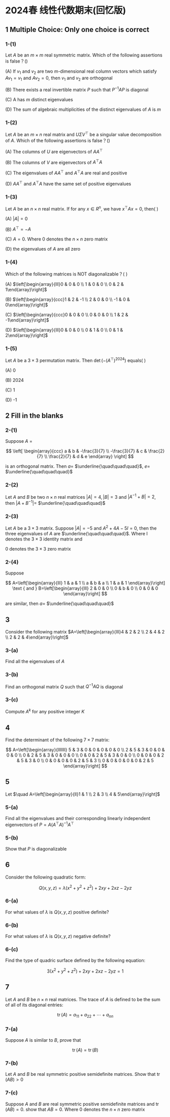 # 2024春 线性代数期末(回忆版)

## 1 Multiple Choice: Only one choice is correct

### 1-(1)

Let $A$ be an $m \times m$ real symmetric matrix. Which of the following assertions is false？()

(A) If $v_{1}$ and $v_{2}$ are two m-dimensional real column vectors which satisfy $A v_{1}=v_{1}$ and $A v_{2}=0$, then $v_{1}$ and $v_{2}$ are orthogonal

(B) There exists a real invertible matrix $P$ such that $P^{-1} A P$ is diagonal

(C) A has $m$ distinct eigenvalues

(D) The sum of algebraic multiplicities of the distinct eigenvalues of $A$ is $m$

### 1-(2)

Let $A$ be an $m \times n$ real matrix and $U \Sigma V^{\top}$ be a singular value decomposition of $A$. Which of the following assertions is false？()

(A) The columns of $U$ are eigenvectors of $A A^{\top}$

(B) The columns of $V$ are eigenvectors of $A^{\top} A$

(C) The eigenvalues of $A A^{\top}$ and $A^{\top} A$ are real and positive

(D) $A A^{\top}$ and $A^{\top} A$ have the same set of positive eigenvalues

### 1-(3)

Let $A$ be an $n \times n$ real matrix. If for any $x \in R^{n}$, we have $x^{\top} A x=0$, then( )

(A) $|A|=0$

(B) $A^{\top}=-A$

(C) $A=0$. Where 0 denotes the $n \times n$ zero matrix

(D) the eigenvalues of $A$ are all zero

### 1-(4)

Which of the following matrices is NOT diagonalizable？( )

(A) $\left[\begin{array}{lll}0 & 0 & 0 \\ 1 & 0 & 0 \\ 0 & 2 & 1\end{array}\right]$

(B) $\left[\begin{array}{ccc}1 & 2 & -1 \\ 2 & 0 & 0 \\ -1 & 0 & 0\end{array}\right]$

(C) $\left[\begin{array}{ccc}0 & 0 & 0 \\ 0 & 0 & 0 \\ 1 & 2 & -1\end{array}\right]$

(D) $\left[\begin{array}{lll}0 & 0 & 0 \\ 0 & 1 & 0 \\ 0 & 1 & 2\end{array}\right]$

### 1-(5)

Let $A$ be a $3 \times 3$ permutation matrix. Then $\operatorname{det}\left(-\left(A^{\top}\right)^{2024}\right)$ equals( )

(A)  0

(B)  2024

(C)  1

(D) -1

## 2 Fill in the blanks

### 2-(1)

Suppose $A$ =

$$
\left[
\begin{array}{ccc}
a & b & -\frac{3}{7} \\
-\frac{3}{7} & c & \frac{2}{7} \\
\frac{2}{7} & d & e
\end{array}
\right]
$$

is an orthogonal matrix. Then $a=$ $\underline{\quad\quad\quad}$, $e=$ $\underline{\quad\quad\quad}$

### 2-(2)

Let $A$ and $B$ be two $n \times n$ real matrices $|A|=4,|B|=3$ and $\left|A^{-1}+B\right|=2$, then $\left|A+B^{-1}\right|=$ $\underline{\quad\quad\quad}$

### 2-(3)

Let $A$ be a $3 \times 3$ matrix. Suppose $|A|=-5$ and $A^{2}+4 A-5 I=0$, then the three eigenvalues of $A$ are $\underline{\quad\quad\quad}$. Where I denotes the $3 \times 3$ identity matrix and

0 denotes the $3 \times 3$ zero matrix

### 2-(4)

Suppose

$$
A=\left[\begin{array}{lll}
1 & a & 1 \\
a & b & a \\
1 & a & 1
\end{array}\right] \text { and } B=\left[\begin{array}{lll}
2 & 0 & 0 \\
0 & b & 0 \\
0 & 0 & 0
\end{array}\right]
$$

are similar, then $a=$ $\underline{\quad\quad\quad}$

## 3

Consider the following matrix $A=\left[\begin{array}{lll}4 & 2 & 2 \\ 2 & 4 & 2 \\ 2 & 2 & 4\end{array}\right]$

### 3-(a)

Find all the eigenvalues of $A$

### 3-(b)

Find an orthogonal matrix $Q$ such that $Q^{-1} A Q$ is diagonal

### 3-(c)

Compute $A^{k}$ for any positive integer $K$

## 4

Find the determinant of the following $7 \times 7$ matrix:

$$
A=\left[\begin{array}{lllllll}
5 & 3 & 0 & 0 & 0 & 0 & 0 \\
2 & 5 & 3 & 0 & 0 & 0 & 0 \\
0 & 2 & 5 & 3 & 0 & 0 & 0 \\
0 & 0 & 2 & 5 & 3 & 0 & 0 \\
0 & 0 & 0 & 2 & 5 & 3 & 0 \\
0 & 0 & 0 & 0 & 2 & 5 & 3 \\
0 & 0 & 0 & 0 & 0 & 2 & 5
\end{array}\right]
$$

## 5

Let $\quad A=\left[\begin{array}{ll}1 & 1 \\ 2 & 3 \\ 4 & 5\end{array}\right]$

### 5-(a)

Find all the eigenvalues and their corresponding linearly independent eigenvectors of $P=A\left(A^{\top} A\right)^{-1} A^{\top}$

### 5-(b)

Show that $P$ is diagonalizable

## 6

Consider the following quadratic form:

$$
Q(x, y, z)=\lambda\left(x^{2}+y^{2}+z^{2}\right)+2 x y+2 x z-2 y z
$$

### 6-(a)

For what values of $\lambda$ is $Q(x, y, z)$ positive definite?

### 6-(b)

For what values of $\lambda$ is $Q(x, y, z)$ negative definite?

### 6-(c)

Find the type of quadric surface defined by the following equation:

$$
3\left(x^{2}+y^{2}+z^{2}\right)+2 x y+2 x z-2 y z=1
$$

## 7

Let $A$ and $B$ be $n \times n$ real matrices. The trace of $A$ is defined to be the sum of all of its diagonal entries:

$$
\operatorname{tr}(A)=a_{11}+a_{22}+\cdots+a_{n n}
$$

### 7-(a)

Suppose $A$ is similar to $B$, prove that

$$
\operatorname{tr}(A)=\operatorname{tr}(B)
$$

### 7-(b)

Let $A$ and $B$ be real symmetric positive semidefinite matrices. Show that $\operatorname{tr}(A B)>0$

### 7-(c)

Suppose $A$ and $B$ are real symmetric positive semidefinite matrices and $\operatorname{tr}(A B)=0$. show that $A B=0$. Where 0 denotes the $n \times n$ zero matrix
